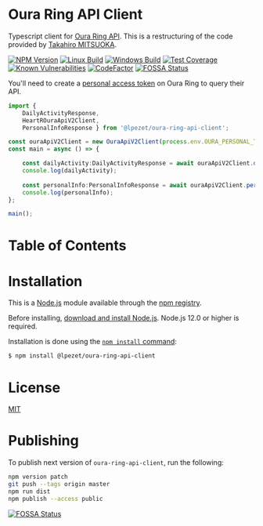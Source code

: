 # Oura Ring API Client

Typescript client for [Oura Ring API](https://cloud.ouraring.com/v2/docs).
This is a restructuring of the code provided by [Takahiro MITSUOKA](https://github.com/mitsuoka0423/oura-api-v2-client).

[![NPM Version][npm-image]][npm-url]
[![Linux Build][travis-image]][travis-url]
[![Windows Build][appveyor-image]][appveyor-url]
[![Test Coverage][coveralls-image]][coveralls-url]
[![Known Vulnerabilities][vulnerabilities-image]][vulnerabilities-url]
[![CodeFactor][codefactor-image]][codefactor-url]
[![FOSSA Status](https://app.fossa.com/api/projects/git%2Bgithub.com%2Flpezet%2Foura-ring-api-client.svg?type=shield)](https://app.fossa.com/projects/git%2Bgithub.com%2Flpezet%2Foura-ring-api-client?ref=badge_shield)

You'll need to create a [personal access token](https://cloud.ouraring.com/personal-access-tokens) on Oura Ring to query their API.

```typescript
import { 
    DailyActivityResponse, 
    HeartROuraApiV2Client, 
    PersonalInfoResponse } from '@lpezet/oura-ring-api-client';

const ouraApiV2Client = new OuraApiV2Client(process.env.OURA_PERSONAL_TOKEN || '');
const main = async () => {

    const dailyActivity:DailyActivityResponse = await ouraApiV2Client.dailyActivity();
    console.log(dailyActivity);
    
    const personalInfo:PersonalInfoResponse = await ouraApiV2Client.personalInfo();
    console.log(personalInfo);
};

main();
```

# Table of Contents

<!-- START doctoc generated TOC please keep comment here to allow auto update -->
<!-- END doctoc generated TOC please keep comment here to allow auto update -->

# Installation

This is a [Node.js](https://nodejs.org/en/) module available through the [npm registry](https://www.npmjs.com/).

Before installing, [download and install Node.js](https://nodejs.org/en/download/).
Node.js 12.0 or higher is required.

Installation is done using the [`npm install` command](https://docs.npmjs.com/getting-started/installing-npm-packages-locally):

```bash
$ npm install @lpezet/oura-ring-api-client
```


# License

[MIT](LICENSE)

# Publishing

To publish next version of `oura-ring-api-client`, run the following:

```bash
npm version patch
git push --tags origin master
npm run dist
npm publish --access public
```

[npm-image]: https://badge.fury.io/js/%40lpezet%2Foura-ring-api-client.svg
[npm-url]: https://npmjs.com/package/@lpezet/oura-ring-api-client
[travis-image]: https://travis-ci.org/lpezet/oura-ring-api-client.svg?branch=master
[travis-url]: https://travis-ci.org/lpezet/oura-ring-api-client
[coveralls-image]: https://coveralls.io/repos/github/lpezet/oura-ring-api-client/badge.svg?branch=master
[coveralls-url]: https://coveralls.io/github/lpezet/oura-ring-api-client?branch=master
[appveyor-image]: https://ci.appveyor.com/api/projects/status/lr513vvn3is4u7nd?svg=true
[appveyor-url]: https://ci.appveyor.com/project/lpezet/oura-ring-api-client
[vulnerabilities-image]: https://snyk.io/test/github/lpezet/oura-ring-api-client/badge.svg
[vulnerabilities-url]: https://snyk.io/test/github/lpezet/oura-ring-api-client
[codefactor-image]: https://www.codefactor.io/repository/github/lpezet/oura-ring-api-client/badge
[codefactor-url]: https://www.codefactor.io/repository/github/lpezet/oura-ring-api-client

[![FOSSA Status](https://app.fossa.com/api/projects/git%2Bgithub.com%2Flpezet%2Foura-ring-api-client.svg?type=large)](https://app.fossa.com/projects/git%2Bgithub.com%2Flpezet%2Foura-ring-api-client?ref=badge_large)
